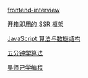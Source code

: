 [frontend-interview](https://lucifer.ren/fe-interview/#/)

[开箱即用的 SSR 框架](http://doc.ssr-fc.com/)

[JavaScript 算法与数据结构](https://github.com/trekhleb/javascript-algorithms/blob/master/README.zh-CN.md)

[五分钟学算法](https://github.com/MisterBooo/LeetCodeAnimation)

[吴师兄学编程](https://www.cxyxiaowu.com/)
[](https://www.cxyxiaowu.com/jisuanjijichu)

[](https://www.algomooc.com/)









